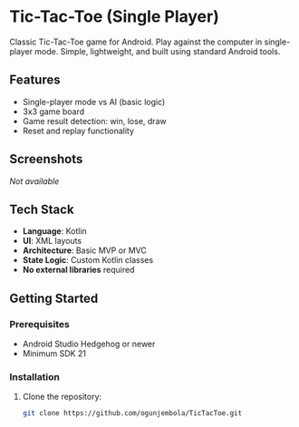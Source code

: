 # Tic-Tac-Toe (Single Player)

Classic Tic-Tac-Toe game for Android. Play against the computer in single-player mode. Simple, lightweight, and built using standard Android tools.

## Features

- Single-player mode vs AI (basic logic)
- 3x3 game board
- Game result detection: win, lose, draw
- Reset and replay functionality

## Screenshots

_Not available_

## Tech Stack

- **Language**: Kotlin
- **UI**: XML layouts
- **Architecture**: Basic MVP or MVC
- **State Logic**: Custom Kotlin classes
- **No external libraries** required

## Getting Started

### Prerequisites

- Android Studio Hedgehog or newer
- Minimum SDK 21 

### Installation

1. Clone the repository:
   ```bash
   git clone https://github.com/ogunjembola/TicTacToe.git
